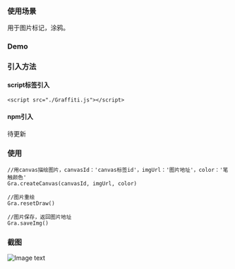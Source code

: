 ### 使用场景
用于图片标记，涂鸦。
### Demo
### 引入方法
#### script标签引入
```
<script src="./Graffiti.js"></script>
```
#### npm引入
待更新
### 使用
```
//用canvas描绘图片，canvasId：'canvas标签id'，imgUrl：'图片地址'，color：'笔触颜色'
Gra.createCanvas(canvasId, imgUrl, color)

//图片重绘
Gra.resetDraw()

//图片保存，返回图片地址
Gra.saveImg()
```
### 截图
![Image text]('https://raw.githubusercontent.com/twosugar/imgStore/master/text/%E6%B6%82%E9%B8%A6.png')
